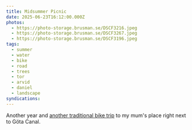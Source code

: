 ```yaml
---
title: Midsummer Picnic
date: 2025-06-23T16:12:00.000Z
photos:
  - https://photo-storage.brusman.se/DSCF3216.jpeg
  - https://photo-storage.brusman.se/DSCF3267.jpeg
  - https://photo-storage.brusman.se/DSCF3196.jpeg
tags:
  - summer
  - water
  - bike
  - road
  - trees
  - tor
  - arvid
  - daniel
  - landscape
syndications:
---
```


Another year and [another traditional bike trip](/gota-kanal/) to my mum's place right next to Göta Canal.
